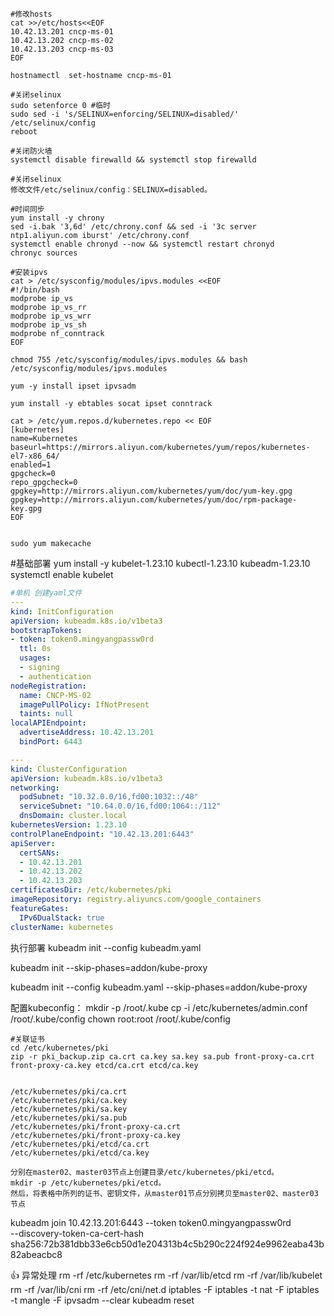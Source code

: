 ```shell
#修改hosts
cat >>/etc/hosts<<EOF
10.42.13.201 cncp-ms-01
10.42.13.202 cncp-ms-02
10.42.13.203 cncp-ms-03
EOF

hostnamectl  set-hostname cncp-ms-01

#关闭selinux
sudo setenforce 0 #临时
sudo sed -i 's/SELINUX=enforcing/SELINUX=disabled/' /etc/selinux/config
reboot

#关闭防火墙
systemctl disable firewalld && systemctl stop firewalld

#关闭selinux
修改文件/etc/selinux/config：SELINUX=disabled。

#时间同步
yum install -y chrony
sed -i.bak '3,6d' /etc/chrony.conf && sed -i '3c server ntp1.aliyun.com iburst' /etc/chrony.conf
systemctl enable chronyd --now && systemctl restart chronyd
chronyc sources

#安装ipvs
cat > /etc/sysconfig/modules/ipvs.modules <<EOF
#!/bin/bash
modprobe ip_vs
modprobe ip_vs_rr
modprobe ip_vs_wrr
modprobe ip_vs_sh
modprobe nf_conntrack
EOF

chmod 755 /etc/sysconfig/modules/ipvs.modules && bash /etc/sysconfig/modules/ipvs.modules

yum -y install ipset ipvsadm

yum install -y ebtables socat ipset conntrack
```

```shell
cat > /etc/yum.repos.d/kubernetes.repo << EOF
[kubernetes]
name=Kubernetes
baseurl=https://mirrors.aliyun.com/kubernetes/yum/repos/kubernetes-el7-x86_64/
enabled=1
gpgcheck=0
repo_gpgcheck=0
gpgkey=http://mirrors.aliyun.com/kubernetes/yum/doc/yum-key.gpg
gpgkey=http://mirrors.aliyun.com/kubernetes/yum/doc/rpm-package-key.gpg
EOF


sudo yum makecache

```

#基础部署
yum install -y kubelet-1.23.10 kubectl-1.23.10 kubeadm-1.23.10
systemctl enable kubelet

```yaml
#单机 创建yaml文件
---
kind: InitConfiguration
apiVersion: kubeadm.k8s.io/v1beta3
bootstrapTokens:
- token: token0.mingyangpassw0rd
  ttl: 0s
  usages:
  - signing
  - authentication
nodeRegistration:
  name: CNCP-MS-02
  imagePullPolicy: IfNotPresent
  taints: null
localAPIEndpoint:
  advertiseAddress: 10.42.13.201
  bindPort: 6443

---
kind: ClusterConfiguration
apiVersion: kubeadm.k8s.io/v1beta3
networking:
  podSubnet: "10.32.0.0/16,fd00:1032::/48"
  serviceSubnet: "10.64.0.0/16,fd00:1064::/112"
  dnsDomain: cluster.local
kubernetesVersion: 1.23.10
controlPlaneEndpoint: "10.42.13.201:6443"
apiServer:
  certSANs:
  - 10.42.13.201
  - 10.42.13.202
  - 10.42.13.203
certificatesDir: /etc/kubernetes/pki
imageRepository: registry.aliyuncs.com/google_containers
featureGates:
  IPv6DualStack: true
clusterName: kubernetes

```
执行部署
kubeadm init --config kubeadm.yaml

kubeadm init --skip-phases=addon/kube-proxy

kubeadm init --config kubeadm.yaml --skip-phases=addon/kube-proxy

配置kubeconfig：
mkdir -p /root/.kube
cp -i /etc/kubernetes/admin.conf /root/.kube/config
chown root:root /root/.kube/config

```shell
#关联证书
cd /etc/kubernetes/pki
zip -r pki_backup.zip ca.crt ca.key sa.key sa.pub front-proxy-ca.crt front-proxy-ca.key etcd/ca.crt etcd/ca.key


/etc/kubernetes/pki/ca.crt
/etc/kubernetes/pki/ca.key
/etc/kubernetes/pki/sa.key
/etc/kubernetes/pki/sa.pub
/etc/kubernetes/pki/front-proxy-ca.crt
/etc/kubernetes/pki/front-proxy-ca.key
/etc/kubernetes/pki/etcd/ca.crt
/etc/kubernetes/pki/etcd/ca.key

分别在master02、master03节点上创建目录/etc/kubernetes/pki/etcd。
mkdir -p /etc/kubernetes/pki/etcd。
然后，将表格中所列的证书、密钥文件，从master01节点分别拷贝至master02、master03节点

```

kubeadm join 10.42.13.201:6443 --token token0.mingyangpassw0rd \
	--discovery-token-ca-cert-hash sha256:72b381dbb33e6cb50d1e204313b4c5b290c224f924e9962eaba43b82abeacbc8

👍 异常处理
rm -rf /etc/kubernetes
rm -rf /var/lib/etcd
rm -rf /var/lib/kubelet
rm -rf /var/lib/cni
rm -rf /etc/cni/net.d
iptables -F
iptables -t nat -F
iptables -t mangle -F
ipvsadm --clear
kubeadm reset